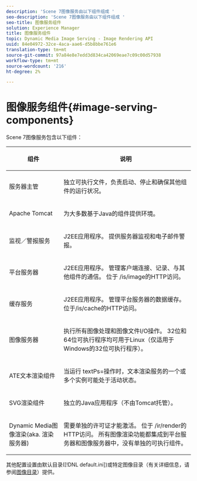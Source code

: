 ```yaml
---
description: 'Scene 7图像服务由以下组件组成 '
seo-description: 'Scene 7图像服务由以下组件组成 '
seo-title: 图像服务组件
solution: Experience Manager
title: 图像服务组件
topic: Dynamic Media Image Serving - Image Rendering API
uuid: 84e04972-32ce-4aca-aae6-d5b8bbe761e6
translation-type: tm+mt
source-git-commit: 97a84e8e7edd3d834ca42069eae7c09c00d57938
workflow-type: tm+mt
source-wordcount: '216'
ht-degree: 2%

---
```



# 图像服务组件{#image-serving-components}

Scene 7图像服务包含以下组件：

<table id="table_534AF33FE5C4453EACAE0DF35E8E3B63"> 
 <thead> 
  <tr> 
   <th colname="col1" class="entry"> <p>组件 </p> </th> 
   <th colname="col2" class="entry"> <p>说明 </p> </th> 
  </tr>
 </thead>
 <tbody> 
  <tr> 
   <td colname="col1"> <p>服务器主管 </p> </td> 
   <td colname="col2"> <p>独立可执行文件，负责启动、停止和确保其他组件的运行状况。 </p> </td> 
  </tr> 
  <tr> 
   <td colname="col1"> <p>Apache Tomcat </p> </td> 
   <td colname="col2"> <p>为大多数基于Java的组件提供环境。 </p> </td> 
  </tr> 
  <tr> 
   <td colname="col1"> <p>监视／警报服务 </p> </td> 
   <td colname="col2"> <p>J2EE应用程序。 提供服务器监视和电子邮件警报。 </p> </td> 
  </tr> 
  <tr> 
   <td colname="col1"> <p>平台服务器 </p> </td> 
   <td colname="col2"> <p>J2EE应用程序。 管理客户端连接、记录、与其他组件的通信。 位于<span class="filepath"> /is/image</span>的HTTP访问。 </p> </td> 
  </tr> 
  <tr> 
   <td colname="col1"> <p>缓存服务 </p> </td> 
   <td colname="col2"> <p>J2EE应用程序。 管理平台服务器的数据缓存。 位于/is/cache的HTTP访问。 </p> </td> 
  </tr> 
  <tr> 
   <td colname="col1"> <p>图像服务器 </p> </td> 
   <td colname="col2"> <p>执行所有图像处理和图像文件I/O操作。 32位和64位可执行程序均可用于Linux（仅适用于Windows的32位可执行程序）。 </p> </td> 
  </tr> 
  <tr> 
   <td colname="col1"> <p>ATE文本渲染组件 </p> </td> 
   <td colname="col2"> <p>当运行<span class="codeph"> textPs=</span>操作时，文本渲染服务的一个或多个实例可能处于活动状态。 </p> </td> 
  </tr> 
  <tr> 
   <td colname="col1"> <p>SVG渲染组件 </p> </td> 
   <td colname="col2"> <p>独立的Java应用程序（不由Tomcat托管）。 </p> </td> 
  </tr> 
  <tr> 
   <td colname="col1"> <p>Dynamic Media图像渲染(aka. 渲染服务器) </p> </td> 
   <td colname="col2"> <p>需要单独的许可证才能激活。 位于<span class="filepath"> /ir/render</span>的HTTP访问。 所有图像渲染功能都集成到平台服务器和图像服务器中，没有单独的可执行组件。 </p> </td> 
  </tr> 
 </tbody> 
</table>

其他配置设置由默认目录([!DNL default.ini])或特定图像目录（有关详细信息，请参阅[图像目录](../../is-api/image-catalog/image-serving-api-ref/c-image-catalog-reference/c-overview/c-overview.md#concept-9ce2b6a133de45f783e95cabc5810ac3)）提供。
